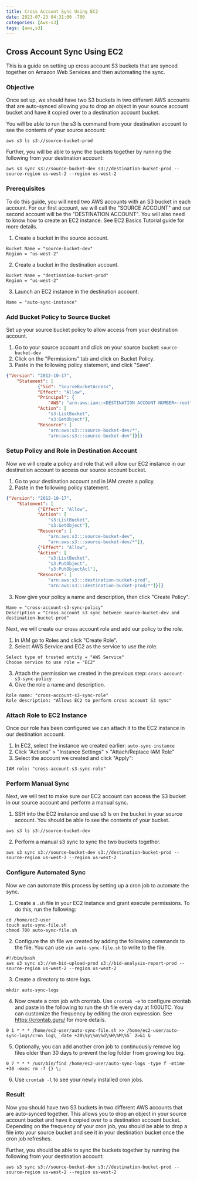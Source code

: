 ```yaml
---
title: Cross Account Sync Using EC2
date: 2023-07-23 04:31:00 -700
categories: [Aws-s3]
tags: [aws,s3]
---
```


## Cross Account Sync Using EC2
This is a guide on setting up cross account S3 buckets that are synced together on Amazon Web Services and then automating the sync.

### Objective
Once set up, we should have two S3 buckets in two different AWS accounts that are auto-synced allowing you to drop an object in your source account bucket and have it copied over to a destination account bucket.

You will be able to run the s3 ls command from your destination account to see the contents of your source account:
```
aws s3 ls s3://source-bucket-prod
```
Further, you will be able to sync the buckets together by running the following from your destination account:
```
aws s3 sync s3://source-bucket-dev s3://destination-bucket-prod --source-region us-west-2 --region us-west-2
```

### Prerequisites
To do this guide, you will need two AWS accounts with an S3 bucket in each account. For our first account, we will call the "SOURCE ACCOUNT" and our second account will be the "DESTINATION ACCOUNT". You will also need to know how to create an EC2 instance. See EC2 Basics Tutorial guide for more details.

1. Create a bucket in the source account.
```
Bucket Name = "source-bucket-dev"
Region = "us-west-2"
```
2. Create a bucket in the destination account.
```
Bucket Name = "destination-bucket-prod"
Region = "us-west-2"
```
3. Launch an EC2 instance in the destination account.
```
Name = "auto-sync-instance"
```

### Add Bucket Policy to Source Bucket
Set up your source bucket policy to allow access from your destination account.

1. Go to your source account and click on your source bucket: ```source-bucket-dev```
2. Click on the "Permissions" tab and click on Bucket Policy.
3. Paste in the following policy statement, and click "Save".
```json
{"Version": "2012-10-17",
    "Statement": [
            {"Sid": "SourceBucketAccess",
            "Effect": "Allow",
            "Principal": {
                "AWS": "arn:aws:iam::<DESTINATION ACCOUNT NUMBER>:root"},
            "Action": [
                "s3:ListBucket",
                "s3:GetObject"],
            "Resource": [
                "arn:aws:s3:::source-bucket-dev/*",
                "arn:aws:s3:::source-bucket-dev"]}]}
```

### Setup Policy and Role in Destination Account
Now we will create a policy and role that will allow our EC2 instance in our destination account to access our source account bucket.

1. Go to your destination account and in IAM create a policy.
2. Paste in the following policy statement.
```json
{"Version": "2012-10-17",
    "Statement": [
            {"Effect": "Allow",
            "Action": [
                "s3:ListBucket",
                "s3:GetObject"],
            "Resource": [
                "arn:aws:s3:::source-bucket-dev",
                "arn:aws:s3:::source-bucket-dev/*"]},
            {"Effect": "Allow",
            "Action": [
                "s3:ListBucket",
                "s3:PutObject",
                "s3:PutObjectAcl"],
            "Resource": [
                "arn:aws:s3:::destination-bucket-prod",
                "arn:aws:s3:::destination-bucket-prod/*"]}]}
```
3. Now give your policy a name and description, then click "Create Policy".
```
Name = "cross-account-s3-sync-policy"
Description = "Cross account s3 sync between source-bucket-dev and destination-bucket-prod"
```
Next, we will create our cross account role and add our policy to the role.

1. In IAM go to Roles and click "Create Role".
2. Select AWS Service and EC2 as the service to use the role.
```
Select type of trusted entity = "AWS Service"
Choose service to use role = "EC2"
```
3. Attach the permission we created in the previous step: ```cross-account-s3-sync-policy```
4. Give the role a name and description.
```
Role name: "cross-account-s3-sync-role"
Role description: "Allows EC2 to perform cross account S3 sync"
```

### Attach Role to EC2 Instance
Once our role has been configured we can attach it to the EC2 instance in our destination account.

1. In EC2, select the instance we created earlier: ```auto-sync-instance```
2. Click "Actions" > "Instance Settings" > "Attach/Replace IAM Role"
3. Select the account we created and click "Apply":
```
IAM role: "cross-account-s3-sync-role"
```

### Perform Manual Sync
Next, we will test to make sure our EC2 account can access the S3 bucket in our source account and perform a manual sync.

1. SSH into the EC2 instance and use s3 ls on the bucket in your source account. You should be able to see the contents of your bucket.
```
aws s3 ls s3://source-bucket-dev
```
2. Perform a manual s3 sync to sync the two buckets together.
```
aws s3 sync s3://source-bucket-dev s3://destination-bucket-prod --source-region us-west-2 --region us-west-2
```

### Configure Automated Sync
Now we can automate this process by setting up a cron job to automate the sync.

1. Create a ```.sh``` file in your EC2 instance and grant execute permissions. To do this, run the following:
```
cd /home/ec2-user
touch auto-sync-file.sh
chmod 700 auto-sync-file.sh
```
2. Configure the sh file we created by adding the following commands to the file. You can use ```vim auto-sync-file.sh``` to write to the file.
```
#!/bin/bash
aws s3 sync s3://vm-bid-upload-prod s3://bid-analysis-report-prod --source-region us-west-2 --region us-west-2
```
3. Create a directory to store logs.
```
mkdir auto-sync-logs
```
4. Now create a cron job with crontab. Use ```crontab -e``` to configure crontab and paste in the following to run the sh file every day at 1:00UTC. You can customize the frequency by editing the cron expression. See https://crontab.guru/ for more details.
```
0 1 * * * /home/ec2-user/auto-sync-file.sh >> /home/ec2-user/auto-sync-logs/cron_log\_`date +20\%y\%m\%d\%H\%M\%S` 2>&1 &
```
5. Optionally, you can add another cron job to continuously remove log files older than 30 days to prevent the log folder from growing too big.
```
0 7 * * * /usr/bin/find /home/ec2-user/auto-sync-logs -type f -mtime +30 -exec rm -f {} \;
```
6. Use ```crontab -l``` to see your newly installed cron jobs.

### Result
Now you should have two S3 buckets in two different AWS accounts that are auto-synced together. This allows you to drop an object in your source account bucket and have it copied over to a destination account bucket. Depending on the frequency of your cron job, you should be able to drop a file into your source bucket and see it in your destination bucket once the cron job refreshes.

Further, you should be able to sync the buckets together by running the following from your destination account:
```
aws s3 sync s3://source-bucket-dev s3://destination-bucket-prod --source-region us-west-2 --region us-west-2
```
